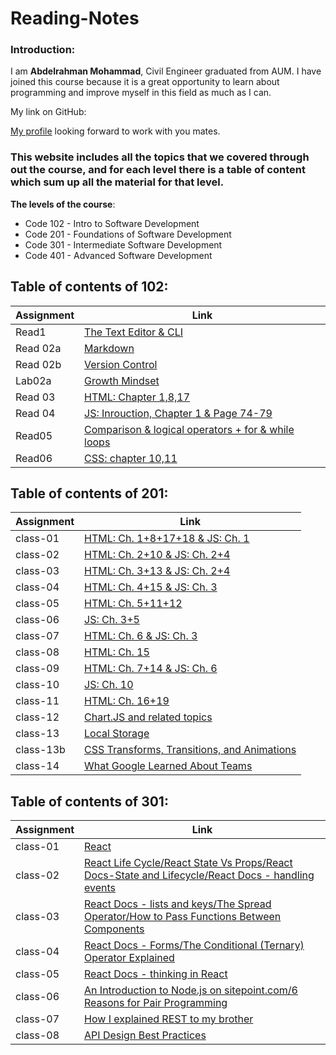 # Reading-Notes

### Introduction:

I am **Abdelrahman Mohammad**, Civil Engineer graduated from AUM. I have joined this course because it is a great opportunity to learn about programming and improve myself in this field as much as I can. 

My link on GitHub:

[My profile](https://github.com/Daour211) looking forward to work with you mates. 

### This website includes all the topics that we covered through out the course, and for each level there is a table of content which sum up all the material for that level.

**The levels of the course**:
 - Code 102 - Intro to Software Development
 - Code 201 - Foundations of Software Development
 - Code 301 - Intermediate Software Development
 - Code 401 - Advanced Software Development




## Table of contents of 102: 
  
|   Assignment     | Link                                                                 |
|------------------|----------------------------------------------------------------------|
|Read1             | [The Text Editor & CLI](102/read1.md)                                | 
|Read 02a          | [Markdown](102/read02a.md)                                           |
|Read 02b          | [Version Control](102/read02b.md)                                    | 
|Lab02a            | [Growth Mindset](102/lab02a)                                         | 
|Read 03           | [HTML: Chapter 1,8,17](102/read03.md)                                |
|Read 04           | [JS: Inrouction, Chapter 1 & Page 74-79](102/read04.md)              |
|Read05            | [ Comparison & logical operators + for & while loops](102/read05.md) |
|Read06            | [ CSS: chapter 10,11](102/read06.md)                                 |



## Table of contents of 201: 
  
|   Assignment     | Link                                              |
|------------------|---------------------------------------------------|
|class-01          | [HTML: Ch. 1+8+17+18 & JS: Ch. 1](201/class-01.md)| 
|class-02          | [HTML: Ch. 2+10 & JS: Ch. 2+4](201/class-02.md)   | 
|class-03          | [HTML: Ch. 3+13 & JS: Ch. 2+4](201/class-03.md)   | 
|class-04          | [HTML: Ch. 4+15 & JS: Ch. 3](201/class-04.md)     |
|class-05          | [HTML: Ch. 5+11+12 ](201/class-05.md)             |
|class-06          | [JS: Ch. 3+5](201/class-06.md)                    |
|class-07          | [HTML: Ch. 6 & JS: Ch. 3](201/class-07.md)        |
|class-08          | [HTML: Ch. 15](201/class-08.md)                   |
|class-09          | [HTML: Ch. 7+14 & JS: Ch. 6](201/class-09.md)     |
|class-10          | [JS: Ch. 10](201/class-10.md)                     |
|class-11         | [HTML: Ch. 16+19](201/class-11.md)                 |
|class-12         | [Chart.JS and related topics](201/class-12.md)     |
|class-13         | [Local Storage](201/class-13.md)                   |
|class-13b         | [CSS Transforms, Transitions, and Animations](201/class-13b.md)     |
|class-14         | [What Google Learned About Teams](201/class-14.md) |



## Table of contents of 301: 
  
|   Assignment     | Link                                              |
|------------------|---------------------------------------------------|
|class-01          | [React](301/class-01.md)| 
|class-02          | [React Life Cycle/React State Vs Props/React Docs-State and Lifecycle/React Docs - handling events](301/class-02.md)| 
|class-03          | [React Docs - lists and keys/The Spread Operator/How to Pass Functions Between Components](301/class-03.md)| 
|class-04          | [React Docs - Forms/The Conditional (Ternary) Operator Explained](301/class-04.md)|
|class-05          | [React Docs - thinking in React](301/class-05.md)|
|class-06          | [An Introduction to Node.js on sitepoint.com/6 Reasons for Pair Programming](301/class-06.md)|
|class-07          | [How I explained REST to my brother](301/class-07.md)|
|class-08          | [API Design Best Practices](301/class-08.md)|